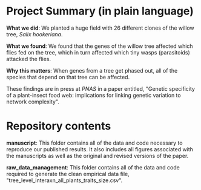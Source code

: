# Project Summary (in plain language)
**What we did**: We planted a huge field with 26 different clones of the willow tree, *Salix hookeriana*. 

**What we found**: We found that the genes of the willow tree affected which flies fed on the tree, which in turn affected which tiny wasps (parasitoids) attacked the flies.

**Why this matters**: When genes from a tree get phased out, all of the species that depend on that tree can be affected. 

These findings are in press at *PNAS* in a paper entitled, "Genetic specificity of a plant-insect food web: implications for linking genetic variation to network complexity".

# Repository contents
**manuscript**: This folder contains all of the data and code necessary to reproduce our published results. It also includes all figures associated with the manuscripts as well as the original and revised versions of the paper.

**raw_data_management**: This folder contains all of the data and code required to generate the clean empirical data file, "tree_level_interaxn_all_plants_traits_size.csv".

